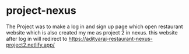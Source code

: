 # project-nexus
The Project was to make a log in and sign up page which open restaurant website which is also created my me as project 2 in nexus.
this website after log in will redirect to https://adityaraj-restaurant-nexus-project2.netlify.app/
